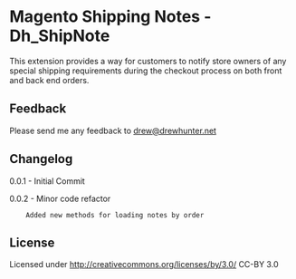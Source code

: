 Magento Shipping Notes - Dh_ShipNote
====================================

This extension provides a way for customers to notify store owners of any special shipping requirements during the checkout process on both front and back end orders.

Feedback
-------------------------
Please send me any feedback to drew@drewhunter.net

Changelog
------------------------
0.0.1 - Initial Commit

0.0.2 - Minor code refactor
        
        Added new methods for loading notes by order
        
License
-------------------------
Licensed under http://creativecommons.org/licenses/by/3.0/ CC-BY 3.0



